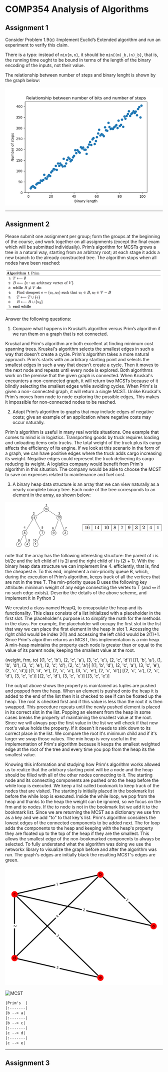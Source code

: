 # COMP354  Analysis of Algorithms

## Assignment 1

Consider Problem 1.9(c) :Implement Euclid’s Extended algorithm and run an experiment to verify this claim.

There is a typo: instead of  ```min{m,n}```, it should be ```min{(m)_b,(n)_b}```, that is, the running time ought to be bound in terms of the length of the binary encoding of the inputs, not their value.

The relationship between number of steps and binary lenght is shown by the graph below:

![Graph](https://github.com/DJones0101/COMP354/blob/master/a1/graph.png)



---

## Assignment 2

Please submit one assignment per group; form the groups at the beginning of the course, and
work together on all assignments (except the final exam which will be submitted individually).
Prim’s algorithm for MCSTs grows a tree in a natural way, starting from an arbitrary root;
at each stage it adds a new branch to the already constructed tree. The algorithm stops when
all nodes have been reached:

![Prim's](https://github.com/DJones0101/COMP354/blob/master/a2/Prims.png)

Answer the following questions:
1. Compare what happens in Kruskal’s algorithm versus Prim’s algorithm if we run them
on a graph that is not connected.

Kruskal and Prim's algorithm are both excellent at finding minimum cost spanning trees. Kruskal's algorithm selects the smallest edges in such a way that doesn't create a cycle. Prim's algorithm takes a more natural approach.  Prim's starts with an arbitrary starting point and selects the smallest edges in such a way that doesn't create a cycle. Then it moves to the next node and repeats until every node is explored.  Both algorithms work on the premise that the given graph is connected. When Kruskal's encounters a non-connected graph, it will return two MCSTs because of it blindly selecting the smallest edges while avoiding cycles. When Prim's is given a non- connected graph, it will return a single MCST. Unlike Kruskal's Prim's moves from node to node exploring the possible edges, This makes it impossible for non-connected nodes to be reached.

2. Adapt Prim’s algorithm to graphs that may include edges of negative costs; give an
example of an application where negative costs may occur naturally.

Prim's algorithm is useful in many real worlds situations. One example that comes to mind is in logistics. Transporting goods by truck requires loading and unloading items onto trucks. The total weight of the truck plus its cargo affects the efficiency of its engine. If we look at this scenario in the form of a graph, we can have positive edges where the truck adds cargo increasing its weight. Negative edges could represent the truck delivering its cargo reducing its weight. A logistics company would benefit from Prim's algorithm in this situation. The company would be able to choose the MCST to save on expenses related to maintenance and fuel cost.


3. A binary heap data structure is an array that we can view naturally as a nearly complete
binary tree. Each node of the tree corresponds to an element in the array, as shown
below:

![Heap](https://github.com/DJones0101/COMP354/blob/master/a2/heap.png)

note that the array has the following interesting structure: the parent of i is bi/2c and
the left child of i is 2i and the right child of i is (2i + 1).
With the binary heap data structure we can implement line 4. efficiently, that is, find
the cheapest e. To this end, implement a min-priority queue B, which, during the
execution of Prim’s algorithm, keeps track of all the vertices that are not in the tree
T. The min-priority queue B uses the following key attribute: minimum weight of any
edge connecting the vertex to T (and ∞ if no such edge exists).
Describe the details of the above scheme, and implement it in Python 3


We created a class named HeapQ, to encapsulate the heap and its functionality. This class consists of a list initialized with a placeholder in the first slot.  The placeholder's purpose is to simplify the math for the methods in the class. For example, the placeholder will occupy the first slot in the list that way we can place the first element in the heap in slot 1. Accessing the right child would be index 2(1) and accessing the left child would be 2(1)+1. Since Prim's algorithm returns an MCST, this implementation is a min heap. A min-heap maintains the property each node is greater than or equal to the value of its parent node; keeping the smallest value at the root. 

(weight, frm, to)
[(1, 'c', 'b'), (2, 'c', 'a'), (3, 'c', 'e'), (2, 'c', 'd')]
[(1, 'b', 'a'), (1, 'b', 'd'), (3, 'c', 'e'), (2, 'c', 'd'), (2, 'c', 'a')]
[(1, 'b', 'd'), (2, 'c', 'a'), (3, 'c', 'e'), (2, 'c', 'd')]
[(1, 'd', 'e'), (2, 'c', 'a'), (3, 'c', 'e'), (2, 'c', 'd')]
[(2, 'c', 'a'), (2, 'c', 'd'), (3, 'c', 'e')]
[(2, 'c', 'd'), (3, 'c', 'e')]
[(3, 'c', 'e')]

The output above shows the property is maintained as tuples are pushed and popped from the heap. When an element is pushed onto the heap it is added to the end of the list then it is checked to see if can be floated up the heap. The root is checked first and if this value is less than the root it is then swapped. This procedure repeats until the newly pushed element is placed in its correct slot in the list. Popping an element from the heap in some cases breaks the property of maintaining the smallest value at the root. Since we will always pop the first value in the list we will check if that new root's value holds the property. If it doesn't it needs to sink down to its correct place in the list.  We compare the root it's minimum child and if it's larger we swap those values. The min heap is very useful in the implementation of Prim's algorithm because it keeps the smallest weighted edge at the root of the tree and every time you pop from the heap its the smallest value.  

Knowing this information and studying how Prim's algorithm works allowed us to realize that the arbitrary starting point will be a node and the heap should be filled with all of the other nodes connecting to it. The starting node and its connecting components are pushed onto the heap before the while loop is executed. We keep a list called bookmark to keep track of the nodes that are visited. The starting is initially placed in the bookmark list before the while loop is executed. Inside the while loop, we pop from the heap and thanks to the heap the weight can be ignored, so we focus on the frm and to nodes. If the to node is not in the bookmark list we add it to the bookmark list. Since we are returning the MCST as a dictionary we use frm as a key and we add "to" to that key's list.  Prim's algorithm considers the lowest edges of the connected components to be added next. The for loop adds the components to the heap and keeping with the heap's property they are floated up to the top of the heap if they are the smallest. This allows the smallest edge of the non-bookmarked components to always be selected. 
To fully understand what the algorithm was doing we use the networkx library to visualize the graph before and after the algorithm was run. The graph's edges are initially black the resulting MCST's edges are green.

![Original Graph](https://github.com/DJones0101/COMP354/blob/master/a2/graph.png)

![MCST](https://github.com/DJones0101/COMP354/blob/master/a2/p.png&s=200)

	|Prim's  | 
	|:-------|  
	|b --> a|
	|:-------|
	|b --> c|
	|:-------|
	|c --> d|
	|:-------|
	|c --> e|
	








---
## Assignment 3

